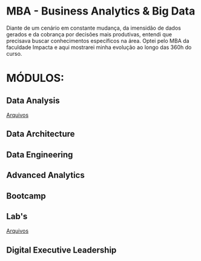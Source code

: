 # MBA - Business Analytics & Big Data

Diante de um cenário em constante mudança, da imensidão de dados gerados e da cobrança por decisões mais produtivas, entendi que precisava buscar conhecimentos específicos na área.
Optei pelo MBA da faculdade Impacta e aqui mostrarei minha evolução ao longo das 360h do curso.

# MÓDULOS:

## Data Analysis
[Arquivos](https://github.com/ThayaneMoreira/BusinessAnalytics-BigData/tree/main/Data_Analysis)
## Data Architecture
## Data Engineering
## Advanced Analytics
## Bootcamp
## Lab's
[Arquivos](https://github.com/ThayaneMoreira/BusinessAnalytics-BigData/tree/main/Labs)
## Digital Executive Leadership











